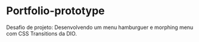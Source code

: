 # Portfolio-prototype
Desafio de projeto: Desenvolvendo um menu hamburguer e morphing menu com CSS Transitions da DIO.
